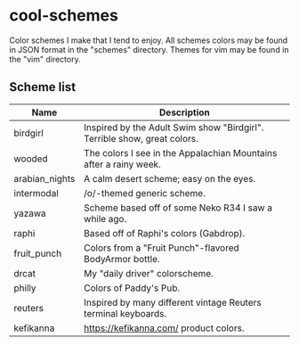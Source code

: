 # cool-schemes
Color schemes I make that I tend to enjoy. All schemes colors may be found in JSON format in the "schemes" directory. Themes for vim may be found in the "vim" directory.

## Scheme list
| Name | Description |
| ----- | -------- |
| birdgirl | Inspired by the Adult Swim show "Birdgirl". Terrible show, great colors. |
| wooded | The colors I see in the Appalachian Mountains after a rainy week. |
| arabian_nights | A calm desert scheme; easy on the eyes. |
| intermodal | /o/-themed generic scheme. |
| yazawa | Scheme based off of some Neko R34 I saw a while ago. |
| raphi | Based off of Raphi's colors (Gabdrop). |
| fruit_punch | Colors from a "Fruit Punch"-flavored BodyArmor bottle. |
| drcat | My "daily driver" colorscheme. |
| philly | Colors of Paddy's Pub. |
| reuters | Inspired by many different vintage Reuters terminal keyboards. |
| kefikanna | https://kefikanna.com/ product colors. |

